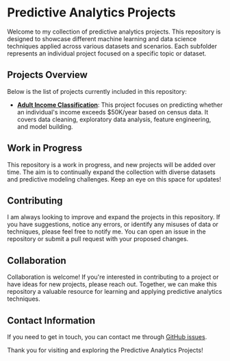 # Predictive Analytics Projects

Welcome to my collection of predictive analytics projects. This repository is designed to showcase different machine learning and data science techniques applied across various datasets and scenarios. Each subfolder represents an individual project focused on a specific topic or dataset.

## Projects Overview

Below is the list of projects currently included in this repository:

- **[Adult Income Classification](./adult_income_classification)**: This project focuses on predicting whether an individual's income exceeds $50K/year based on census data. It covers data cleaning, exploratory data analysis, feature engineering, and model building.

## Work in Progress

This repository is a work in progress, and new projects will be added over time. The aim is to continually expand the collection with diverse datasets and predictive modeling challenges. Keep an eye on this space for updates!

## Contributing

I am always looking to improve and expand the projects in this repository. If you have suggestions, notice any errors, or identify any misuses of data or techniques, please feel free to notify me. You can open an issue in the repository or submit a pull request with your proposed changes.

## Collaboration

Collaboration is welcome! If you're interested in contributing to a project or have ideas for new projects, please reach out. Together, we can make this repository a valuable resource for learning and applying predictive analytics techniques.

## Contact Information

If you need to get in touch, you can contact me through [GitHub issues](https://github.com/Danielr1312/Predictive_Analytics_Projects/issues).

Thank you for visiting and exploring the Predictive Analytics Projects!
